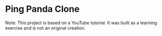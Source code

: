 # Ping Panda Clone
Note: This project is based on a YouTube tutorial. It was built as a learning exercise and is not an original creation.
